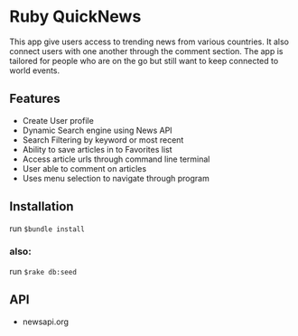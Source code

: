 # Ruby QuickNews

This app give users access to trending news from various countries. It also connect users with one another through the comment section. The app is tailored for people who are on the go but still want to keep connected to world events. 

## Features
 - Create User profile
 - Dynamic Search engine using News API
 - Search Filtering by keyword or most recent
 - Ability to save articles in to Favorites list
 - Access article urls through command line terminal
 - User able to comment on articles 
 - Uses menu selection to navigate through program

## Installation

run `$bundle install` 

### also: 

run `$rake db:seed`

## API
- newsapi.org 



